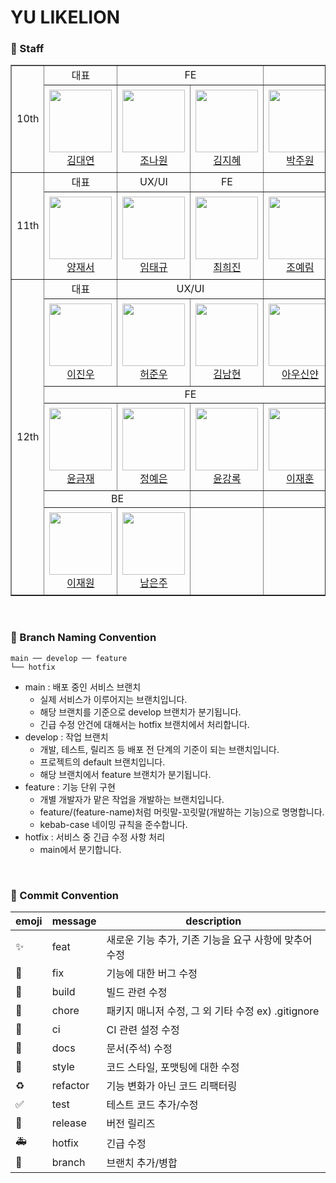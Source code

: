 # YU LIKELION

### 📌 Staff
<table border="1">
  <tr>
      <td rowspan="2" align="center">
        10th
      </td>
      <td align="center">
        대표
      </td>
      <td colspan="2" align="center">
        FE
      </td>
      <td colspan="2" align="center">
        BE
      </td>
    </tr>
    <tr height="140px">
        <td align="center" width="130px">
            <a href="https://github.com/alwaysbemyday1"><img height="100px" width="100px" src="https://avatars.githubusercontent.com/u/80505979?v=4"/></a>
            <br />
            <a href="https://github.com/alwaysbemyday1">김대연</a>
        </td>
        <td align="center" width="130px">
            <a href="https://github.com/myoneee"><img height="100px" width="100px" src="https://avatars.githubusercontent.com/u/79561838?v=4"/></a>
            <br />
            <a href="https://github.com/myoneee">조나원</a>
        </td>
        <td align="center" width="130px">
            <a href="https://github.com/WisdomAlwaysWins"><img height="100px" width="100px" src="https://avatars.githubusercontent.com/u/113286561?v=4"/></a>
            <br />
            <a href="https://github.com/WisdomAlwaysWins">김지혜</a>
        </td>
        <td align="center" width="130px">
            <a href="https://github.com/juoonge"><img height="100px" width="100px" src="https://avatars.githubusercontent.com/u/67726233?v=4"/></a>
            <br />
            <a href="https://github.com/juoonge">박주원</a>
        </td>
        <td align="center" width="130px">
            <a href="https://github.com/minsol1"><img height="100px" width="100px" src="https://avatars.githubusercontent.com/u/81753858?v=4"/></a>
            <br />
            <a href="https://github.com/minsol1">김민솔</a>
        </td>
    </tr>
    <tr>
      <td rowspan="2" align="center">
        11th
      </td>
      <td align="center">
        대표
      </td>
      <td align="center">
        UX/UI
      </td>
      <td align="center">
        FE
      </td>
      <td colspan="2" align="center">
        BE
      </td>
    </tr>
    <tr height="140px">
        <td align="center" width="130px">
            <a href="https://github.com/psychology50"><img height="100px" width="100px" src="https://avatars.githubusercontent.com/u/96044622?v=4"/></a>
            <br />
            <a href="https://github.com/psychology50">양재서</a>
        </td>
        <td align="center" width="130px">
            <a href="https://github.com/TaeKyuIm"><img height="100px" width="100px" src="https://avatars.githubusercontent.com/u/78799904?v=4"/></a>
            <br />
            <a href="https://github.com/TaeKyuIm">임태규</a>
        </td>
        <td align="center" width="130px">
            <a href="https://github.com/heejinnn"><img height="100px" width="100px" src="https://avatars.githubusercontent.com/u/103185302?v=4"/></a>
            <br />
            <a href="https://github.com/heejinnn">최희진</a>
        </td>
        <td align="center" width="130px">
            <a href="https://github.com/J0YERIM"><img height="100px" width="100px" src="https://avatars.githubusercontent.com/u/96174711?v=4"/></a>
            <br />
            <a href="https://github.com/J0YERIM">조예림</a>
        </td>
        <td align="center" width="130px">
            <a href="https://github.com/AHNDOIL"><img height="100px" width="100px" src="https://avatars.githubusercontent.com/u/103185987?v=4"/></a>
            <br />
            <a href="https://github.com/AHNDOIL">안형준</a>
        </td>
    </tr>
  <tr>
      <td rowspan="6" align="center">
        12th
      </td>
      <td align="center">
        대표
      </td>
      <td colspan="2" align="center">
        UX/UI
      </td>
      <td colspan="2" align="center">
        FE
      </td>
    </tr>
  <tr height="140px">
        <td align="center" width="130px">
            <a href="https://github.com/jinlee1703"><img height="100px" width="100px" src="https://avatars.githubusercontent.com/u/68031450?v=4"/></a>
            <br />
            <a href="https://github.com/jinlee1703">이진우</a>
        </td>
        <td align="center" width="130px">
            <a href="https://github.com/JunWooHeo00"><img height="100px" width="100px" src="https://avatars.githubusercontent.com/u/129636767?v=4"/></a>
            <br />
            <a href="https://github.com/JunWooHeo00">허준우</a>
        </td>
            <td align="center" width="130px">
            <a href="https://github.com/namhyeonzzang"><img height="100px" width="100px" src="https://avatars.githubusercontent.com/u/129056409?v=4"/></a>
            <br />
            <a href="https://github.com/namhyeonzzang">김남현</a>
        </td>
        <td align="center" width="130px">
            <a href="https://github.com/yanni13"><img height="100px" width="100px" src="https://avatars.githubusercontent.com/u/122153297?v=4"/></a>
            <br />
            <a href="https://github.com/yanni13">아우신얀</a>
        </td>
        <td align="center" width="130px">
            <a href="https://github.com/soooheeee"><img height="100px" width="100px" src="https://avatars.githubusercontent.com/u/129060841?v=4"/></a>
            <br />
            <a href="https://github.com/soooheeee">권소희</a>
        </td>
    </tr>
  <tr>
      <td colspan="4" align="center">
        FE
      </td>
      <td colspan="1" align="center">
        BE
      </td>
    </tr>
  <tr height="140px">
        <td align="center" width="130px">
            <a href="https://github.com/YoonKeumJae"><img height="100px" width="100px" src="https://avatars.githubusercontent.com/u/79782610?v=4"/></a>
            <br />
            <a href="https://github.com/YoonKeumJae">윤금재</a>
        </td>
        <td align="center" width="130px">
            <a href="https://github.com/JJyen"><img height="100px" width="100px" src="https://avatars.githubusercontent.com/u/129050370?v=4"/></a>
            <br />
            <a href="https://github.com/JJyen">정예은</a>
        </td>
        <td align="center" width="130px">
            <a href="https://github.com/h2kangrok"><img height="100px" width="100px" src="https://avatars.githubusercontent.com/u/129154834?v=4"/></a>
            <br />
            <a href="https://github.com/h2kangrok">윤강록</a>
        </td>
        <td align="center" width="130px">
            <a href="https://github.com/dekoms"><img height="100px" width="100px" src="https://avatars.githubusercontent.com/u/108325028?v=4"/></a>
            <br />
            <a href="https://github.com/dekoms">이재훈</a>
        </td>
        <td align="center" width="130px">
            <a href="https://github.com/asn6878"><img height="100px" width="100px" src="https://avatars.githubusercontent.com/u/79460319?v=4"/></a>
            <br />
            <a href="https://github.com/asn6878">안성윤</a>
        </td>
    </tr>
  <tr>
      <td colspan="2" align="center">
        BE
      </td>
      <td align="center">
      </td>
      <td align="center">
      </td>
    <td align="center">
      </td>
    </tr>
  <tr height="140px">
        <td align="center" width="130px">
            <a href="https://github.com/Jaewon-pro"><img height="100px" width="100px" src="https://avatars.githubusercontent.com/u/53341392?v=4"/></a>
            <br />
            <a href="https://github.com/Jaewon-pro">이재원</a>
        </td>
        <td align="center" width="130px">
            <a href="https://github.com/arty314"><img height="100px" width="100px" src="https://avatars.githubusercontent.com/u/129061028?v=4"/></a>
            <br />
            <a href="https://github.com/arty314">남은주</a>    
        </td>
        <td align="center" width="130px">
        </td>
        <td align="center" width="130px">
        </td>
        <td align="center" width="130px">
        </td>
    </tr>
</table>

<br/>

### 📌 Branch Naming Convention
```
main ── develop ── feature
└── hotfix
```

- main : 배포 중인 서비스 브랜치
  + 실제 서비스가 이루어지는 브랜치입니다.
  + 해당 브랜치를 기준으로 develop 브랜치가 분기됩니다.
  + 긴급 수정 안건에 대해서는 hotfix 브랜치에서 처리합니다.
- develop : 작업 브랜치
  + 개발, 테스트, 릴리즈 등 배포 전 단계의 기준이 되는 브랜치입니다.
  + 프로젝트의 default 브랜치입니다.
  + 해당 브랜치에서 feature 브랜치가 분기됩니다.
- feature : 기능 단위 구현
  + 개별 개발자가 맡은 작업을 개발하는 브랜치입니다.
  + feature/(feature-name)처럼 머릿말-꼬릿말(개발하는 기능)으로 명명합니다.
  + kebab-case 네이밍 규칙을 준수합니다. 
- hotfix : 서비스 중 긴급 수정 사항 처리
  + main에서 분기합니다.

<br/>

### 📌 Commit Convention
| emoji | message | description |
| --- | --- | --- |
| :sparkles: | feat | 새로운 기능 추가, 기존 기능을 요구 사항에 맞추어 수정 |
| :bug: | fix | 기능에 대한 버그 수정 |
| :green_heart: | build | 빌드 관련 수정 |
| :pushpin: | chore | 패키지 매니저 수정, 그 외 기타 수정 ex) .gitignore |
| :construction_worker: | ci | CI 관련 설정 수정 |
| :closed_book: | docs | 문서(주석) 수정 |
| :art: | style | 코드 스타일, 포맷팅에 대한 수정 |
| :recycle: | refactor | 기능 변화가 아닌 코드 리팩터링 |
| :white_check_mark: | test | 테스트 코드 추가/수정 |
| :bookmark: | release | 버전 릴리즈 |
| :ambulance: | hotfix | 긴급 수정 |
| :twisted_rightwards_arrows: | branch | 브랜치 추가/병합 |
